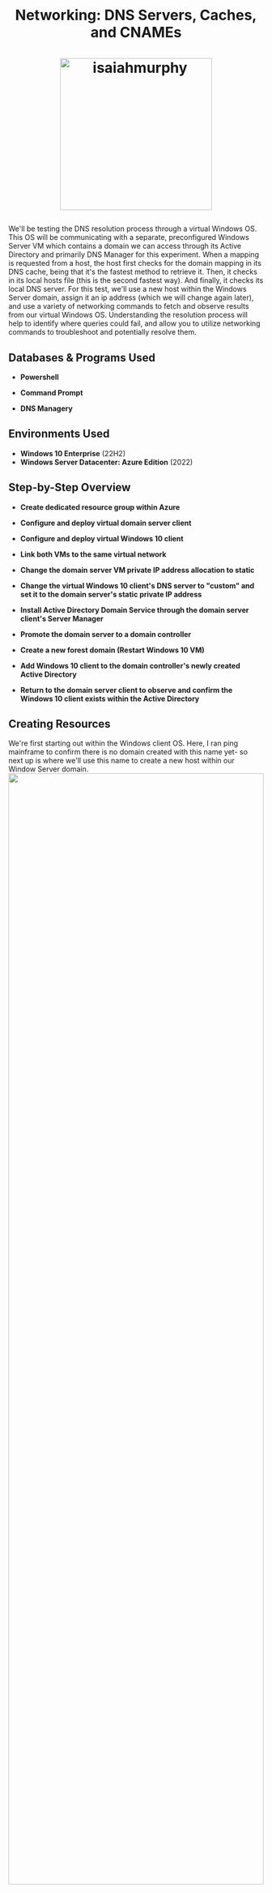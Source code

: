 <br><h1 align="center">Networking: DNS Servers, Caches, and CNAMEs</br>
<br>
<img src="https://www.sectorlink.com/img/blog/dns-servers.png" alt="isaiahmurphy" height="300" width="300"/></br>
</h1>
We'll be testing the DNS resolution process through a virtual Windows OS. This OS will be communicating with a separate, preconfigured Windows Server VM which contains a domain we can access through its Active Directory and primarily DNS Manager for this experiment. When a mapping is requested from a host, the host first checks for the domain mapping in its DNS cache, being that it's the fastest method to retrieve it. Then, it checks in its local hosts file (this is the second fastest way). And finally, it checks its local DNS server. For this test, we'll use a new host within the Windows Server domain, assign it an ip address (which we will change again later), and use a variety of networking commands to fetch and observe results from our virtual Windows OS. Understanding the resolution process will help to identify where queries could fail, and allow you to utilize networking commands to troubleshoot and potentially resolve them.
<br/>


<h2>Databases & Programs Used</h2>
<p>
 
- <b>Powershell</b>

- <b>Command Prompt</b>

- <b>DNS Managery</b>

</p>

<h2>Environments Used </h2>
<p>
 
- <b>Windows 10 Enterprise</b> (22H2)
- <b>Windows Server Datacenter: Azure Edition</b> (2022)

</p>

<h2>Step-by-Step Overview</h2>
<p>
 
- <b>Create dedicated resource group within Azure</b>

- <b>Configure and deploy virtual domain server client</b>

- <b>Configure and deploy virtual Windows 10 client</b>

- <b>Link both VMs to the same virtual network</b>

- <b>Change the domain server VM private IP address allocation to static</b>

- <b>Change the virtual Windows 10 client's DNS server to "custom" and set it to the domain server's static private IP address</b>

- <b>Install Active Directory Domain Service through the domain server client's Server Manager</b>

- <b>Promote the domain server to a domain controller</b>

- <b>Create a new forest domain (Restart Windows 10 VM)</b>

- <b>Add Windows 10 client to the domain controller's newly created Active Directory</b>

- <b>Return to the domain server client to observe and confirm the Windows 10 client exists within the Active Directory</b>

<h2>Creating Resources</h2>

</p>
We're first starting out within the Windows client OS. Here, I ran ping mainframe to confirm there is no domain created with this name yet- so next up is where we'll use this name to create a new host within our Window Server domain.
<br><img src="https://github.com/user-attachments/assets/a0765680-752f-4647-8e95-ffbf361d5227" height="75%" width="100%"/>
<br/>
</p>

</p>
We're first starting out within the Windows client OS. Here, I ran ping mainframe to confirm there is no domain created with this name yet- so next up is where we'll use this name to create a new host within our Window Server domain.
<br><img src="https://github.com/user-attachments/assets/cc36cccf-2a10-4ea4-9eeb-a97fb829aec5" height="75%" width="100%"/>
<br/>
</p>

</p>
We're first starting out within the Windows client OS. Here, I ran ping mainframe to confirm there is no domain created with this name yet- so next up is where we'll use this name to create a new host within our Window Server domain.
<br><img src="https://github.com/user-attachments/assets/a0765680-752f-4647-8e95-ffbf361d5227" height="75%" width="100%"/>
<br/>
</p>

</p>
We're first starting out within the Windows client OS. Here, I ran ping mainframe to confirm there is no domain created with this name yet- so next up is where we'll use this name to create a new host within our Window Server domain.
<br><img src="https://github.com/user-attachments/assets/a0765680-752f-4647-8e95-ffbf361d5227" height="75%" width="100%"/>
<br/>
</p>

</p>
We're first starting out within the Windows client OS. Here, I ran ping mainframe to confirm there is no domain created with this name yet- so next up is where we'll use this name to create a new host within our Window Server domain.
<br><img src="https://github.com/user-attachments/assets/a0765680-752f-4647-8e95-ffbf361d5227" height="75%" width="100%"/>
<br/>
</p>

</p>
We're first starting out within the Windows client OS. Here, I ran ping mainframe to confirm there is no domain created with this name yet- so next up is where we'll use this name to create a new host within our Window Server domain.
<br><img src="https://github.com/user-attachments/assets/a0765680-752f-4647-8e95-ffbf361d5227" height="75%" width="100%"/>
<br/>
</p>

</p>
We're first starting out within the Windows client OS. Here, I ran ping mainframe to confirm there is no domain created with this name yet- so next up is where we'll use this name to create a new host within our Window Server domain.
<br><img src="https://github.com/user-attachments/assets/a0765680-752f-4647-8e95-ffbf361d5227" height="75%" width="100%"/>
<br/>
</p>

</p>
We're first starting out within the Windows client OS. Here, I ran ping mainframe to confirm there is no domain created with this name yet- so next up is where we'll use this name to create a new host within our Window Server domain.
<br><img src="https://github.com/user-attachments/assets/a0765680-752f-4647-8e95-ffbf361d5227" height="75%" width="100%"/>
<br/>
</p>

</p>
We're first starting out within the Windows client OS. Here, I ran ping mainframe to confirm there is no domain created with this name yet- so next up is where we'll use this name to create a new host within our Window Server domain.
<br><img src="https://github.com/user-attachments/assets/a0765680-752f-4647-8e95-ffbf361d5227" height="75%" width="100%"/>
<br/>
</p>

</p>
We're first starting out within the Windows client OS. Here, I ran ping mainframe to confirm there is no domain created with this name yet- so next up is where we'll use this name to create a new host within our Window Server domain.
<br><img src="https://github.com/user-attachments/assets/a0765680-752f-4647-8e95-ffbf361d5227" height="75%" width="100%"/>
<br/>
</p>

</p>
We're first starting out within the Windows client OS. Here, I ran ping mainframe to confirm there is no domain created with this name yet- so next up is where we'll use this name to create a new host within our Window Server domain.
<br><img src="https://github.com/user-attachments/assets/a0765680-752f-4647-8e95-ffbf361d5227" height="75%" width="100%"/>
<br/>
</p>

</p>
We're first starting out within the Windows client OS. Here, I ran ping mainframe to confirm there is no domain created with this name yet- so next up is where we'll use this name to create a new host within our Window Server domain.
<br><img src="https://github.com/user-attachments/assets/a0765680-752f-4647-8e95-ffbf361d5227" height="75%" width="100%"/>
<br/>
</p>

</p>
We're first starting out within the Windows client OS. Here, I ran ping mainframe to confirm there is no domain created with this name yet- so next up is where we'll use this name to create a new host within our Window Server domain.
<br><img src="https://github.com/user-attachments/assets/a0765680-752f-4647-8e95-ffbf361d5227" height="75%" width="100%"/>
<br/>
</p>

Outdated DNS caches are a common network connectivity roadblock in real-world IT scenarios. Using both your knowledge of the DNS resolution process and OS networking commands, you have the tools to be able to figure out many common networking issues end-users face.
